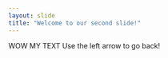 ```yaml
---
layout: slide
title: "Welcome to our second slide!"
---
```

WOW MY TEXT
Use the left arrow to go back!
